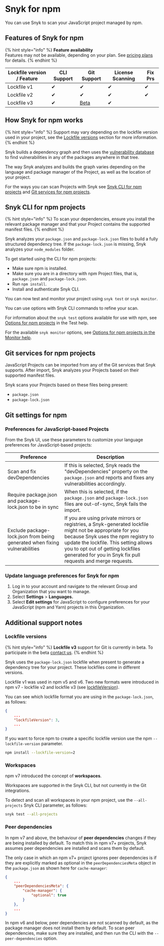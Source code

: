 # Snyk for npm

You can use Snyk to scan your JavaScript project managed by npm.

## Features of Snyk for npm

{% hint style="info" %}
**Feature availability**\
Features may not be available, depending on your plan. See [pricing plans](https://snyk.io/plans/) for details.
{% endhint %}

| Lockfile version / Feature | CLI Support | Git Support               | License Scanning | Fix Prs |
| -------------------------- | ----------- | ------------------------- | ---------------- | ------- |
| Lockfile v1                | ✔︎          | ✔︎                          | ✔︎               | ✔︎      |
| Lockfile v2                | ✔︎          | ✔︎                          | ✔︎               | ✔︎      |
| Lockfile v3                | ✔︎          | [Beta](#lockfile-versions) | ✔︎               |         |

## How Snyk for npm works

{% hint style="info" %}
Support may vary depending on the lockfile version used in your project, see the [Lockfile versions](snyk-for-npm.md#lockfile-versions) section for more information.
{% endhint %}

Snyk builds a dependency graph and then uses the [vulnerability database](https://snyk.io/vuln) to find vulnerabilities in any of the packages anywhere in that tree.

The way Snyk analyzes and builds the graph varies depending on the language and package manager of the Project, as well as the location of your project.&#x20;

For the ways you can scan Projects with Snyk see [Snyk CLI for npm projects](#snyk-cli-for-npm-projects) and [Git services for npm projects](snyk-for-npm.md#git-services-for-npm-projects).

## Snyk CLI for npm projects

{% hint style="info" %}
To scan your dependencies, ensure you install the relevant package manager and that your Project contains the supported manifest files.
{% endhint %}

Snyk analyzes your `package.json` and `package-lock.json` files to build a fully structured dependency tree. If the `package-lock.json` is missing, Snyk analyzes your `node_modules` folder.

To get started using the CLI for npm projects:

* Make sure npm is installed.
* Make sure you are in a directory with npm Project files, that is, `package.json` and `package-lock.json`.
* Run `npm install`.
* Install and authenticate Snyk CLI.

You can now test and monitor your project using `snyk test` or `snyk monitor`.

You can use options with Snyk CLI commands to refine your scan.&#x20;

For information about the `snyk test` options available for use with npm, see [Options for npm projects](https://docs.snyk.io/snyk-cli/commands/test#options-for-npm-projects) in the Test help.&#x20;

For the available `snyk monitor` options, see [Options for npm projects in the Monitor help](https://docs.snyk.io/snyk-cli/commands/monitor#options-for-npm-projects).

## Git services for npm projects

JavaScript Projects can be imported from any of the Git services that Snyk supports. After import, Snyk analyzes your Projects based on their supported manifest files.

Snyk scans your Projects based on these files being present:

* `package.json`
* `package-lock.json`

## Git settings for npm

### Preferences for JavaScript-based Projects

From the Snyk UI, use these parameters to customize your language preferences for JavaScript-based projects:

| Preference                                                                 | Description                                                                                                                                                                                                                                                                                   |
| -------------------------------------------------------------------------- | --------------------------------------------------------------------------------------------------------------------------------------------------------------------------------------------------------------------------------------------------------------------------------------------- |
| Scan and fix devDependencies                                               | If this is selected, Snyk reads the "devDependencies" property on the `package.json` and reports and fixes any vulnerabilities accordingly.                                                                                                                                                   |
| Require package.json and package-lock.json to be in sync                   | When this is selected, if the `package.json` and `package-lock.json` files are out-of-sync, Snyk fails the import.                                                                                                                                                                            |
| Exclude package-lock.json from being generated when fixing vulnerabilities | If you are using private mirrors or registries, a Snyk-generated lockfile might not be appropriate for you because Snyk uses the npm registry to update the lockfile. This setting allows you to opt out of getting lockfiles generated for you in Snyk fix pull requests and merge requests. |

### Update language preferences for Snyk for npm

1. Log in to your account and navigate to the relevant Group and Organization that you want to manage.
2. Select **Settings** > **Languages.**
3. Select **Edit settings** for JavaScript to configure preferences for your JavaScript (npm and Yarn) projects in this Organization.

## Additional support notes

### Lockfile versions

{% hint style="info" %}
**Lockfile v3** support for Git is currently in beta. To participate in the beta [contact us](mailto:support@snyk.io).
{% endhint %}

Snyk uses the `package-lock.json` lockfile when present to generate a dependency tree for your project. These lockfiles come in different versions.

Lockfile v1 was used in npm v5 and v6. Two new formats were introduced in npm v7 - lockfile v2 and lockfile v3 (see [lockfileVersion](https://docs.npmjs.com/cli/v9/configuring-npm/package-lock-json#lockfileversion)).

You can see which lockfile format you are using in the `package-lock.json`, as follows:

```json
{
    ...
    "lockfileVersion": 3,
    ...
}
```

If you want to force npm to create a specific lockfile version use the npm `--lockfile-version` parameter.

```bash
npm install --lockfile-version=2
```

### Workspaces

npm v7 introduced the concept of **workspaces**.&#x20;

Workspaces are supported in the Snyk CLI, but not currently in the Git integrations.

To detect and scan all workspaces in your npm project, use the `--all-projects` Snyk CLI parameter, as follows:

```bash
snyk test --all-projects
```

### Peer dependencies

In npm v7 and above, the behaviour of **peer dependencies** changes if they are being installed by default. To match this in npm v7+ projects, Snyk assumes peer dependencies are installed and scans them by default.

The only case in which an npm v7+ project ignores peer dependencies is if they are explicitly marked as optional in the `peerDependenciesMeta` object in the `package.json` as shown here for `cache-manager`:

```json
{
    ...
    "peerDependenciesMeta": {
        "cache-manager": {
            "optional": true
        }
    },
    ...
}
```

In npm v6 and below, peer dependencies are not scanned by default, as the package manager does not install them by default. To scan peer dependencies, make sure they are installed, and then run the CLI with the `--peer-dependencies` option.
